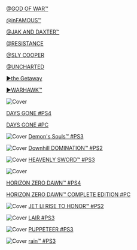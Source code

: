 <!-- 

<details>
<summary>layout: page
title: "SONY"
permalink: https://jeuxsf.github.io/JSF/sony/

</details>
  
#### hidden field with metadata

-->

[@GOD OF WAR™](godofwar.md)

[@inFAMOUS™]()

[@JAK AND DAXTER™]()

[@RESISTANCE]()

[@SLY COOPER]()

[@UNCHARTED]()

[►the Getaway](theGetaway.md)

[►WARHAWK™]()

![Cover](https://www.mobygames.com/images/covers/l/739516-days-gone-windows-front-cover.jpg)

[DAYS GONE #PS4]()

[DAYS GONE #PC]()

![Cover](https://www.mobygames.com/images/covers/l/670843-demon-s-souls-playstation-3-front-cover.jpg)
[Demon's Souls™ #PS3](https://ouo.io/e9VJXn)

![Cover](https://www.mobygames.com/images/covers/l/728378-downhill-domination-playstation-2-front-cover.jpg)
[Downhill DOMINATION™ #PS2](https://ouo.io/tVCG62)

![Cover](https://www.mobygames.com/images/covers/l/129602-heavenly-sword-playstation-3-front-cover.jpg)
[HEAVENLY SWORD™ #PS3](https://ouo.io/a4Fk9A)

![Cover](https://www.mobygames.com/images/covers/l/677031-horizon-zero-dawn-complete-edition-windows-front-cover.jpg)

[HORIZON ZERO DAWN™ #PS4]()

[HORIZON ZERO DAWN™ COMPLETE EDITION #PC]()

![Cover](https://www.mobygames.com/images/covers/l/38227-rise-to-honor-playstation-2-front-cover.jpg)
[JET LI RISE TO HONOR™ #PS2](https://ouo.io/iMfBQz)

![Cover](https://www.mobygames.com/images/covers/l/108253-lair-playstation-3-front-cover.jpg)
[LAIR #PS3](https://ouo.io/i23476)

![Cover](https://www.mobygames.com/images/covers/l/290125-puppeteer-playstation-3-front-cover.jpg)
[PUPPETEER #PS3](https://ouo.io/8Bmhap)

![Cover](https://www.mobygames.com/images/covers/l/304789-rain-playstation-3-front-cover.jpg)
[rain™ #PS3](https://ouo.io/jP5dVCl)

